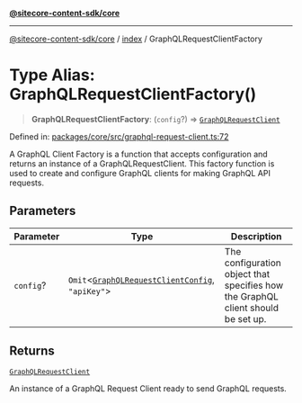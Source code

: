 [**@sitecore-content-sdk/core**](../../README.md)

***

[@sitecore-content-sdk/core](../../README.md) / [index](../README.md) / GraphQLRequestClientFactory

# Type Alias: GraphQLRequestClientFactory()

> **GraphQLRequestClientFactory**: (`config`?) => [`GraphQLRequestClient`](../classes/GraphQLRequestClient.md)

Defined in: [packages/core/src/graphql-request-client.ts:72](https://github.com/Sitecore/xmc-jss-dev/blob/2587fa13814e20ee230863406a92229f2eebdb43/packages/core/src/graphql-request-client.ts#L72)

A GraphQL Client Factory is a function that accepts configuration and returns an instance of a GraphQLRequestClient.
This factory function is used to create and configure GraphQL clients for making GraphQL API requests.

## Parameters

| Parameter | Type | Description |
| ------ | ------ | ------ |
| `config`? | `Omit`\<[`GraphQLRequestClientConfig`](GraphQLRequestClientConfig.md), `"apiKey"`\> | The configuration object that specifies how the GraphQL client should be set up. |

## Returns

[`GraphQLRequestClient`](../classes/GraphQLRequestClient.md)

An instance of a GraphQL Request Client ready to send GraphQL requests.
